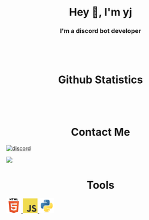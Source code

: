 <h1 align="center">Hey 👋, I'm yj </h1>
<h3 align="center">I'm a discord bot developer</h3>
<p align="center"> <img src="https://komarev.com/ghpvc/?username=yxnjie&label=Profile%20views&color=0e75b6&style=flat" alt="" /> </p>
</br>
<h1 align="center">Github Statistics </h1>
<p align="left"> <a href="https://github.com/ryo-ma/github-profile-trophy"><img src="https://github-profile-trophy.vercel.app/?username=yxnjie" alt="" /></a> </p>
</br>
<h1 align="center">Contact Me </h1>
<p align="left" border-radius="10px">
  <a href="https://discord.com/users/1075220234161627158/profile" target="_blank"><img src="https://raw.githubusercontent.com/rahuldkjain/github-profile-readme-generator/master/src/images/icons/Social/discord.svg" height="30" width="40" alt="discord"/> </a>
</p>
<a href="https://discord.com/users/1075220234161627158"><img src="https://lanyard-profile-readme.vercel.app/api/1075220234161627158" width=45%></a>

</br>
<h1 align="center">Tools </h1>
<p align="left"> <a href="https://www.w3.org/html/" target="_blank" rel="noreferrer"> <img src="https://raw.githubusercontent.com/devicons/devicon/master/icons/html5/html5-original-wordmark.svg" alt="html5" width="40" height="40"/> </a> <a href="https://developer.mozilla.org/en-US/docs/Web/JavaScript" target="_blank" rel="noreferrer"> <img src="https://raw.githubusercontent.com/devicons/devicon/master/icons/javascript/javascript-original.svg" alt="javascript" width="40" height="40"/> </a> <a href="https://www.python.org" target="_blank" rel="noreferrer"> <img src="https://raw.githubusercontent.com/devicons/devicon/master/icons/python/python-original.svg" alt="python" width="40" height="40"/> </a> </p>
</br>
